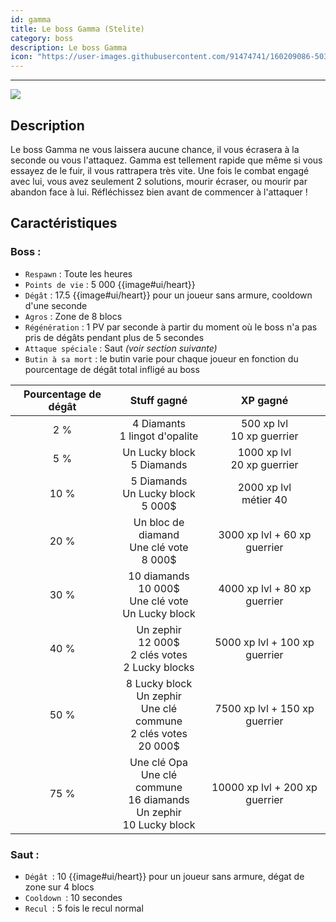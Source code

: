 ```yaml
---
id: gamma
title: Le boss Gamma (Stelite)
category: boss
description: Le boss Gamma
icon: "https://user-images.githubusercontent.com/91474741/160209086-5033f678-29a0-469a-a893-dd865e536b29.png"
---
```

___
<img class="thumbnail-right" src="https://user-images.githubusercontent.com/91474741/160209086-5033f678-29a0-469a-a893-dd865e536b29.png">

## Description 

Le boss Gamma ne vous laissera aucune chance, il vous écrasera à la seconde ou vous
l'attaquez. Gamma est tellement rapide que même si vous essayez de le fuir, il vous rattrapera très vite. 
Une fois le combat engagé avec lui, vous avez seulement 2 solutions, mourir écraser, ou mourir par abandon face à lui.
Réfléchissez bien avant de commencer à l'attaquer !

## Caractéristiques 
### Boss :
- ``Respawn`` : Toute les heures
- ``Points de vie`` : 5 000 {{image#ui/heart}}
- ``Dégât`` : 17.5 {{image#ui/heart}} pour un joueur sans armure, cooldown d'une seconde
- ``Agros`` : Zone de 8 blocs 
- ``Régénération`` : 1 PV par seconde à partir du moment où le boss n'a pas pris de dégâts pendant plus de 5 secondes
- ``Attaque spéciale`` : Saut *(voir section suivante)*
- ``Butin à sa mort`` : le butin varie pour chaque joueur en fonction du pourcentage de dégât total infligé au boss

| Pourcentage de dégât |                                       Stuff gagné                                       |            XP gagné            |
|:--------------------:|:---------------------------------------------------------------------------------------:|:------------------------------:|
|         2 %          |                            4 Diamants<br/>1 lingot d'opalite                            | 500 xp lvl<br/>10 xp guerrier  |
|         5 %          |                              Un Lucky block<br/>5 Diamands                              | 1000 xp lvl<br/>20 xp guerrier |
|         10 %         |                     5 Diamands<br/> Un Lucky block<br/>5 000$                      |   2000 xp lvl<br/>métier 40    |
|         20 %         |                Un bloc de diamand<br/>Une clé vote<br/>8 000$                |  3000 xp lvl + 60 xp guerrier  |
|         30 %         |          10 diamands<br/>10 000$<br/>Une clé vote<br/>Un Lucky block          |  4000 xp lvl + 80 xp guerrier  |
|         40 %         |           Un zephir<br/>12 000$<br/>2 clés votes<br/>2 Lucky blocks            | 5000 xp lvl + 100 xp guerrier  |
|         50 %         | 8 Lucky block<br/>Un zephir<br/>Une clé commune<br/>2 clés votes<br/>20 000$ | 7500 xp lvl + 150 xp guerrier  |
|         75 %         |   Une clé Opa<br/>Une clé commune<br/>16 diamands<br/>Un zephir<br/>10 Lucky block    | 10000 xp lvl + 200 xp guerrier | 

### Saut :

- ``Dégât ``: 10 {{image#ui/heart}} pour un joueur sans armure, dégat de zone sur 4 blocs
- ``Cooldown ``: 10 secondes 
- ``Recul ``: 5 fois le recul normal
